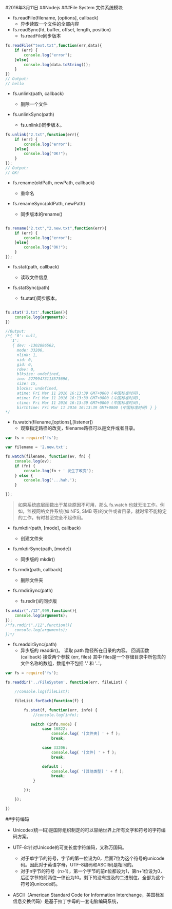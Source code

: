 #2016年3月11日
##Nodejs
###File System 文件系统模块


 - fs.readFile(filename, [options], callback)
     + 异步读取一个文件的全部内容
 - fs.readSync(fd, buffer, offset, length, position)
     + fs.readFile同步版本 

```js
fs.readFile("text.txt",function(err,data){
    if (err) {
        console.log("error");
    }else{
        console.log(data.toString());
    }
})
// Output: 
// hello
```

 - fs.unlink(path, callback)
     + 删除一个文件

 - fs.unlinkSync(path)
     + fs.unlink()同步版本。


```js
fs.unlink("2.txt",function(err){
    if (err) {
        console.log("error");
    }else{
        console.log("OK!");
    }
});
// Output: 
// OK!
```

 - fs.rename(oldPath, newPath, callback)
     + 重命名


 - fs.renameSync(oldPath, newPath)
     +  同步版本的rename()

```js

fs.rename("2.txt","2.new.txt",function(err){
    if (err) {
        console.log("error");
    }else{
        console.log("OK!");
    }
});

```


 - fs.stat(path, callback)
     + 读取文件信息

 - fs.statSync(path)
     + fs.stat()同步版本。

```js

fs.stat('2.txt',function(){
    console.log(arguments);
})

//Output:
/*{ '0': null,
  '1': 
   { dev: -1302886562,
     mode: 33206,
     nlink: 1,
     uid: 0,
     gid: 0,
     rdev: 0,
     blksize: undefined,
     ino: 22799473113575696,
     size: 15,
     blocks: undefined,
     atime: Fri Mar 11 2016 16:13:39 GMT+0800 (中国标准时间),
     mtime: Fri Mar 11 2016 16:13:39 GMT+0800 (中国标准时间),
     ctime: Fri Mar 11 2016 16:13:39 GMT+0800 (中国标准时间),
     birthtime: Fri Mar 11 2016 16:13:39 GMT+0800 (中国标准时间) } }
*/
```

 - fs.watch(filename,[options],[listener])
     + 观察指定路径的改变，filename路径可以是文件或者目录。

```js
var fs = require('fs');

var filename = '2.new.txt';

fs.watch(filename, function(ev, fn) {
    console.log(ev);
    if (fn) {
        console.log(fn + ' 发生了改变');
    } else {
        console.log('...hah.');
    }

});
```

>如果系统底层函数出于某些原因不可用，那么 fs.watch 也就无法工作。例如，监视网络文件系统(如 NFS, SMB 等)的文件或者目录，就时常不能稳定的工作，有时甚至完全不起作用。

 - fs.mkdir(path, [mode], callback)
     + 创建文件夹

 - fs.mkdirSync(path, [mode])
     + 同步版的 mkdir()

 - fs.rmdir(path, callback)
     + 删除文件夹

 - fs.rmdirSync(path)
     + fs.redir()的同步版

```js
fs.mkdir("./12",999,function(){
    console.log(arguments);
});
/*fs.rmdir("./12",function(){
    console.log(arguments);
})*/
```

 - fs.readdirSync(path)
     + 异步版的 readdir()。 读取 path 路径所在目录的内容。 回调函数 (callback) 接受两个参数 (err, files) 其中 files是一个存储目录中所包含的文件名称的数组，数组中不包括 '.' 和 '..'。



```js
var fs = require('fs');

fs.readdir('../FileSystem', function(err, fileList) {

    //console.log(fileList);

    fileList.forEach(function(f) {

        fs.stat(f, function(err, info) {
            //console.log(info);

           switch (info.mode) {
                case 16822:
                    console.log( '[文件夹] ' + f );
                    break;

                case 33206:
                    console.log( '[文件] ' + f );
                    break;

                default :
                    console.log( '[其他类型] ' + f );
                    break;
            }

        });

    });

})

```

##字符编码

 - Unicode:(统一码)是国际组织制定的可以容纳世界上所有文字和符号的字符编码方案。


 - UTF-8:针对Unicode的可变长度字符编码，又称万国码。
     + 对于单字节的符号，字节的第一位设为0，后面7位为这个符号的unicode码。因此对于英语字母，UTF-8编码和ASCII码是相同的。 
     + 对于n字节的符号（n>1），第一个字节的前n位都设为1，第n+1位设为0，后面字节的前两位一律设为10。剩下的没有提及的二进制位，全部为这个符号的unicode码。


 - ASCII（American Standard Code for Information Interchange，美国标准信息交换代码）是基于拉丁字母的一套电脑编码系统，


